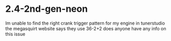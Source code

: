 # 2.4-2nd-gen-neon
Im unable to find the right crank trigger pattern for my engine in tunerstudio the megasquirt website says they use 36-2+2 does anyone have any info on this issue
